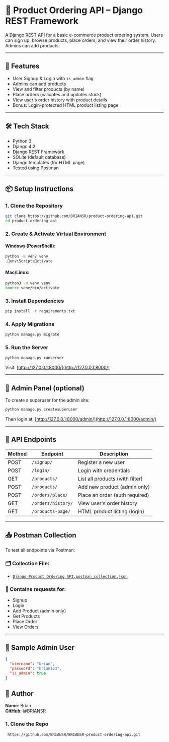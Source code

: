 # 🛒 Product Ordering API – Django REST Framework

A Django REST API for a basic e-commerce product ordering system. Users can sign up, browse products, place orders, and view their order history. Admins can add products.

---

## 🚀 Features

- User Signup & Login with `is_admin` flag
- Admins can add products
- View and filter products (by name)
- Place orders (validates and updates stock)
- View user's order history with product details
- Bonus: Login-protected HTML product listing page

---

## 🛠️ Tech Stack

- Python 3
- Django 4.2
- Django REST Framework
- SQLite (default database)
- Django templates (for HTML page)
- Tested using Postman

---

## 📦 Setup Instructions

### 1. Clone the Repository

```bash
git clone https://github.com/BRIANSR/product-ordering-api.git
cd product-ordering-api
```

### 2. Create & Activate Virtual Environment

#### Windows (PowerShell):

```bash
python -m venv venv
.env\Scriptsctivate
```

#### Mac/Linux:

```bash
python3 -m venv venv
source venv/bin/activate
```

### 3. Install Dependencies

```bash
pip install -r requirements.txt
```

### 4. Apply Migrations

```bash
python manage.py migrate
```

### 5. Run the Server

```bash
python manage.py runserver
```

Visit: [http://127.0.0.1:8000/](http://127.0.0.1:8000/)

---

## 🔐 Admin Panel (optional)

To create a superuser for the admin site:

```bash
python manage.py createsuperuser
```

Then login at: [http://127.0.0.1:8000/admin/](http://127.0.0.1:8000/admin/)

---

## 📮 API Endpoints

| Method | Endpoint              | Description                     |
|--------|-----------------------|---------------------------------|
| POST   | `/signup/`            | Register a new user             |
| POST   | `/login/`             | Login with credentials          |
| GET    | `/products/`          | List all products (with filter) |
| POST   | `/products/`          | Add new product (admin only)    |
| POST   | `/orders/place/`      | Place an order (auth required)  |
| GET    | `/orders/history/`    | View user's order history       |
| GET    | `/products-page/`     | HTML product listing (login)    |

---

## 📤 Postman Collection

To test all endpoints via Postman:

### 🗂 Collection File:

- [`Django Product Ordering API.postman_collection.json`](./Django%20Product%20Ordering%20API.postman_collection.json)

### 🧪 Contains requests for:

- Signup
- Login
- Add Product (admin only)
- Get Products
- Place Order
- View Orders

---

## 🧾 Sample Admin User

```json
{
  "username": "brian",
  "password": "brian123",
  "is_admin": true
}
```
## 👤 Author

**Name**: Brian  
**GitHub**: [@BRIANSR](https://github.com/BRIANSR)

### 1. Clone the Repo
```bash
 https://github.com/BRIANSR/BRIANSR-product-ordering-api.git
